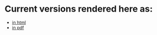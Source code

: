 # Current versions rendered here as:

- [in html](https://cdn.rawgit.com/muuankarski/rlang/c54459f5/rlang.html)
- [in pdf](https://github.com/muuankarski/rlang/blob/master/rlang.pdf)

